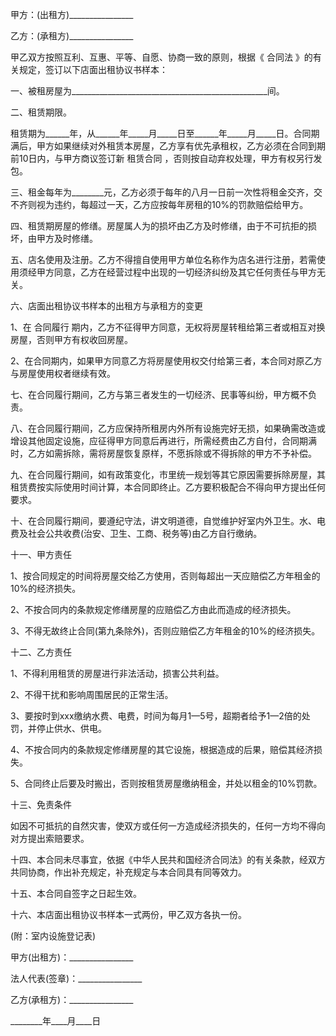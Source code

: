 
 





甲方：(出租方)________________




乙方：(承租方)________________




甲乙双方按照互利、互惠、平等、自愿、协商一致的原则，根据《
合同法
》的有关规定，签订以下店面出租协议书样本：




一、被租房屋为_________________________________________________间。




二、租赁期限。




租赁期为______年，从______年_____月_____日至______年_____月_____日。合同期满后，甲方如果继续对外租赁本房屋，乙方享有优先承租权，乙方必须在合同到期前10日内，与甲方商议签订新
租赁合同
，否则按自动弃权处理，甲方有权另行发包。




三、租金每年为________元，乙方必须于每年的八月一日前一次性将租金交齐，交不齐则视为违约，每超过一天，乙方应按每年房租的10%的罚款赔偿给甲方。




四、租赁期房屋的修缮。房屋属人为的损坏由乙方及时修缮，由于不可抗拒的损坏，由甲方及时修缮。




五、店名使用及注册。乙方不得擅自使用甲方单位名称作为店名进行注册，若需使用须经甲方同意，乙方在经营过程中出现的一切经济纠纷及其它任何责任与甲方无关。




六、店面出租协议书样本的出租方与承租方的变更




1、在
合同履行
期内，乙方不征得甲方同意，无权将房屋转租给第三者或相互对换房屋，否则甲方有权收回房屋。




2、在合同期内，如果甲方同意乙方将房屋使用权交付给第三者，本合同对原乙方与房屋使用权者继续有效。




七、在合同履行期间，乙方与第三者发生的一切经济、民事等纠纷，甲方概不负责。




八、在合同履行期间，乙方应保持所租房内外所有设施完好无损，如果确需改造或增设其他固定设施，应征得甲方同意后再进行，所需经费由乙方自付，合同期满时，乙方如需拆除，需将房屋恢复原样，不愿拆除或不得拆除的甲方不予补偿。




九、在合同履行期间，如有政策变化，市里统一规划等其它原因需要拆除房屋，其租赁费按实际使用时间计算，本合同即终止。乙方要积极配合不得向甲方提出任何要求。




十、在合同履行期间，要遵纪守法，讲文明道德，自觉维护好室内外卫生。水、电费及社会公共收费(治安、卫生、工商、税务等)由乙方自行缴纳。




十一、甲方责任




1、按合同规定的时间将房屋交给乙方使用，否则每超出一天应赔偿乙方年租金的10%的经济损失。




2、不按合同内的条款规定修缮房屋的应赔偿乙方由此而造成的经济损失。




3、不得无故终止合同(第九条除外)，否则应赔偿乙方年租金的10%的经济损失。




十二、乙方责任




1、不得利用租赁的房屋进行非法活动，损害公共利益。




2、不得干扰和影响周围居民的正常生活。




3、要按时到xxx缴纳水费、电费，时间为每月1—5号，超期者给予1—2倍的处罚，并停止供水、供电。




4、不按合同内的条款规定修缮房屋的其它设施，根据造成的后果，赔偿其经济损失。




5、合同终止后要及时搬出，否则按租赁房屋缴纳租金，并处以租金的10%罚款。




十三、免责条件




如因不可抵抗的自然灾害，使双方或任何一方造成经济损失的，任何一方均不得向对方提出索赔要求。




十四、本合同未尽事宜，依据《中华人民共和国经济合同法》的有关条款，经双方共同协商，作出补充规定，补充规定与本合同具有同等效力。




十五、本合同自签字之日起生效。




十六、本店面出租协议书样本一式两份，甲乙双方各执一份。




(附：室内设施登记表)




甲方(出租方)：________________




法人代表(签章)：________________




乙方(承租方)：________________




________年____月____日

 


 

 
 
 
 
 
  


  
 

  


  


  
 
 
 
 

